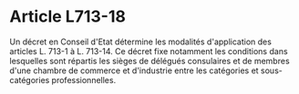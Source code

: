 # Article L713-18

Un décret en Conseil d'Etat détermine les modalités d'application des articles L. 713-1 à L. 713-14. Ce décret fixe notamment les conditions dans lesquelles sont répartis les sièges de délégués consulaires et de membres d'une chambre de commerce et d'industrie entre les catégories et sous-catégories professionnelles.
